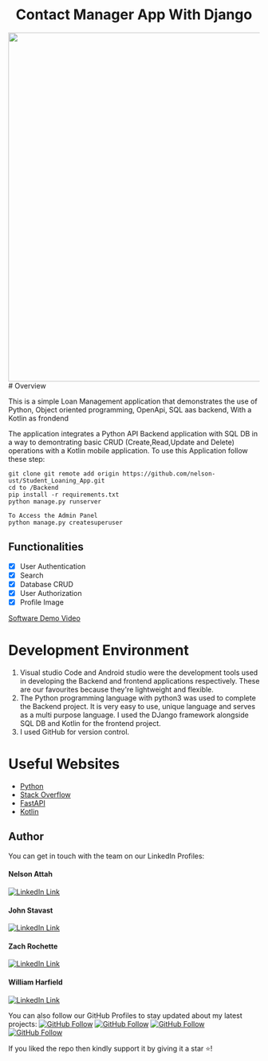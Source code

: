 <h1 align="center">Contact Manager App With Django</h1>
<a href="#">
  <div align="center">
    <img src="screenshot.png" width='700'/>
  </div>
</a>
# Overview

This is a simple Loan Management application that demonstrates the use of Python, Object oriented programming, OpenApi, SQL aas backend, With a Kotlin as frondend


The application integrates a Python API Backend application with  SQL DB in a way to demontrating basic CRUD (Create,Read,Update and Delete) operations with a Kotlin mobile application.
To use this Application follow these step: 

```
git clone git remote add origin https://github.com/nelson-ust/Student_Loaning_App.git
cd to /Backend
pip install -r requirements.txt
python manage.py runserver
```

```
To Access the Admin Panel
python manage.py createsuperuser
```
## Functionalities
- [x] User Authentication
- [x] Search
- [x] Database CRUD
- [x] User Authorization
- [x] Profile Image

[Software Demo Video](http://youtube.link.goes.here)

# Development Environment

1. Visual studio Code and Android studio were the development tools used in developing the Backend and frontend applications respectively. These are our favourites because they're lightweight and flexible. 
2. The Python programming language with python3 was used to complete the Backend project. It is very easy to use,  unique language and serves as a multi purpose language. I used the DJango framework alongside SQL DB and Kotlin for the frontend project.
3. I used GitHub for version control. 


# Useful Websites

* [Python](https://docs.python.org/3/)
* [Stack Overflow](https://stackoverflow.com/)
* [FastAPI](https://fastapi.tiangolo.com/)
* [Kotlin](https://kotlinlang.org/docs/home.html)


## Author
You can get in touch with the team on our LinkedIn Profiles:

#### Nelson Attah
[![LinkedIn Link](https://img.shields.io/badge/Connect-Nelson-blue.svg?logo=linkedin&longCache=true&style=social&label=Connect
)](https://www.linkedin.com/in/nelson-attah-25330660/)

#### John Stavast
[![LinkedIn Link](https://img.shields.io/badge/Connect-John-blue.svg?logo=linkedin&longCache=true&style=social&label=Connect
)](https://www.linkedin.com/in/nelson-attah-25330660/)

#### Zach Rochette
[![LinkedIn Link](https://img.shields.io/badge/Connect-Zack-blue.svg?logo=linkedin&longCache=true&style=social&label=Connect
)](https://www.linkedin.com/feed/)

#### William Harfield
[![LinkedIn Link](https://img.shields.io/badge/Connect-William-blue.svg?logo=linkedin&longCache=true&style=social&label=Connect
)](https://www.linkedin.com/in/nelson-attah-25330660/)

You can also follow our GitHub Profiles to stay updated about my latest projects: [![GitHub Follow](https://img.shields.io/badge/Connect-nelson-blue.svg?logo=Github&longCache=true&style=social&label=Follow)](https://github.com/nelson-ust)
[![GitHub Follow](https://img.shields.io/badge/Connect-John-blue.svg?logo=Github&longCache=true&style=social&label=Follow)](https://github.com/nelson-ust)
[![GitHub Follow](https://img.shields.io/badge/Connect-Zack-blue.svg?logo=Github&longCache=true&style=social&label=Follow)](https://github.com/nelson-ust)
[![GitHub Follow](https://img.shields.io/badge/Connect-William-blue.svg?logo=Github&longCache=true&style=social&label=Follow)](https://github.com/nelson-ust)

If you liked the repo then kindly support it by giving it a star ⭐!


